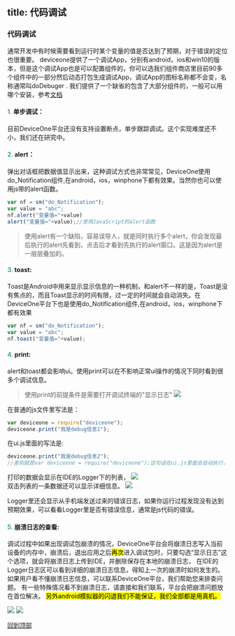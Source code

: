 title: 代码调试
---
### 代码调试

通常开发中有时候需要看到运行时某个变量的值是否达到了预期，对于错误的定位也很重要。
deviceone提供了一个调试App，分别有android，ios和win10的版本，但是这个调试App也是可以配置组件的，你可以选我们组件商店里目前90多个组件中的一部分然后动态打包生成调试App，调试App的图标名称都不会变，名称通常叫doDebuger .
我们提供了一个缺省的包含了大部分组件的，一般可以用哪个安装，参考[文档](http://doc.deviceone.net/web/doc/env/debug_app.htm)

#### <font color ='#40A977'>**1.**</font> 单步调试：
目前DeviceOne平台还没有支持设置断点，单步跟踪调试。这个实现难度还不小，我们还在研究中。


#### <font color ='#40A977'>**2.**</font> alert：
弹出对话框把数据值显示出来，这种调试方式也非常常见，DeviceOne使用do_Notification组件,在android，ios，winphone下都有效果。当然你也可以使用js带的alert函数。
```JavaScript
var nf = sm("do_Notification");
var value = "abc";
nf.alert("变量值="+value)
alert("变量值="+value);//使用JavaScript的alert函数
```
>使用alert有一个缺陷，容易误导人，就是同时执行多个alert，你会发现最后执行的alert先看到，点击后才看到先执行的alert窗口。这是因为alert是一层层叠加的。

#### <font color ='#40A977'>**3.**</font> toast:
Toast是Android中用来显示显示信息的一种机制，和alert不一样的是，Toast是没有焦点的，而且Toast显示的时间有限，过一定的时间就会自动消失。在DeviceOne平台下也是使用do_Notification组件,在android，ios，winphone下都有效果
```JavaScript
var nf = sm("do_Notification");
var value = "abc";
nf.toast("变量值="+value);
```

#### <font color ='#40A977'>**4.**</font> print:
alert和toast都会影响ui。使用print可以在不影响正常ui操作的情况下同时看到很多个调试信息。
>使用print的前提条件是需要打开调试终端的"显示日志"
![](../../images/tsdm001.png)


在普通的js文件里写法是：
```JavaScript
var deviceone = require("deviceone");
deviceone.print("我是debug信息1");
```

在ui.js里面的写法是:
```JavaScript
deviceone.print("我是debug信息2");
//差别就是var deviceone = require("deviceone");这句话在ui.js里面会自动执行，不需要再显式的执行一下
```

打印的数据会显示在IDE的Logger下的列表，
![](../../images/tsdm002.png)  
双击列表的一条数据还可以显示详细信息。
![](../../images/tsdm003.png)

Logger里还会显示从手机端发送过来的错误日志，如果你运行过程发现没有达到预期效果，可以看看Logger里是否有错误信息，通常是js代码的错误。

#### <font color ='#40A977'>**5.**</font> 崩溃日志的查看:
调试过程中如果出现调试包崩溃的情况，DeviceOne平台会将崩溃日志写入当前设备的内存中，崩溃后，退出应用之后<mark>再次</mark>进入调试包时，只要勾选“显示日志”这个选项，就会将崩溃日志上传到IDE，并删除保存在本地的崩溃日志，
在IDE的Logger日志区可以看到详细的崩溃日志信息，得知上一次的崩溃时如何发生的。如果用户看不懂崩溃日志信息，可以联系DeviceOne平台，我们帮助您来排查问题。
有一些特殊情况看不到崩溃日志，请直接和我们联系，平台会把崩溃问题放在首位解决。
<mark>另外android模拟器的闪退我们不能保证，我们全部都是用真机。</mark>

![](../../images/tsdm004.png)
![](../../images/tsdm005.png)

[回到顶部](#top)
